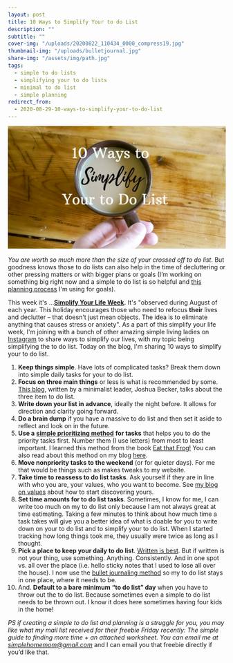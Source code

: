 ```yaml
---
layout: post
title: 10 Ways to Simplify Your to do List
description: ""
subtitle: ""
cover-img: "/uploads/20200822_110434_0000_compress19.jpg"
thumbnail-img: "/uploads/bulletjournal.jpg"
share-img: "/assets/img/path.jpg"
tags:
  - simple to do lists
  - simplifying your to do lists
  - minimal to do list
  - simple planning
redirect_from:
  - 2020-08-29-10-ways-to-simplify-your-to-do-list
---
```


![A picture of my coffee on the table.](/uploads/20200804_155040_0000_compress44-2.jpg "coffeeonthetable")

_You are worth so much more than the size of your crossed off to do list_. But goodness knows those to do lists can also help in the time of decluttering or other pressing matters or with bigger plans or goals (I’m working on something big right now and a simple to do list is so helpful and [this planning process](https://www.eastcoastkelly.com/planning/2020/07/30/how-to-start-goal-setting-without-stressing-out.html) I'm using for goals).

This week it's ...[**Simplify Your Life Week**](https://nationaldaycalendar.com/simplify-your-life-week-first-week-in-august/#:~:text=Simplify%20Your%20Life%20Week%20is,that%20causes%20stress%20or%20anxiety.)**.** It's "observed during August of each year. This holiday encourages those who need to refocus **their** lives and declutter – that doesn't just mean objects. The idea is to eliminate anything that causes stress or anxiety". As a part of this simplify your life week, I'm joining with a bunch of other amazing simple living ladies on [Instagram](https://github.com/kellymbriggs/hydeout-jekyll-starter/blob/master/_posts/www.instagram.com/eastcoastkelly) to share ways to simplify our lives, with my topic being simplifying the to do list. Today on the blog, I'm sharing 10 ways to simplify your to do list.

1.  **Keep things simple**. Have lots of complicated tasks? Break them down into simple daily tasks for your to do list.
2.  **Focus on three main things** or less is what is recommended by some. [This blog](https://www.becomingminimalist.com/to-do/), written by a minimalist leader, Joshua Becker, talks about the three item to do list.
3.  **Write down your list in advance**, ideally the night before. It allows for direction and clarity going forward.
4.  **Do a brain dump** if you have a massive to do list and then set it aside to reflect and look on in the future.
5.  **Use a** [**simple prioritizing method**](https://www.eastcoastkelly.com/time%20management/planning/2020/06/09/how-to-beat-procrastination-with-this-one-simple-effective-to-do-list-strategy.html) **for tasks** that helps you to do the priority tasks first. Number them (I use letters) from most to least important. I learned this method from the book [Eat that Frog!](https://amzn.to/2DmKOdX) You can also read about this method on my blog [here](https://www.eastcoastkelly.com/time%20management/planning/2020/06/09/how-to-beat-procrastination-with-this-one-simple-effective-to-do-list-strategy.html).
6.  **Move nonpriority tasks to the weekend** (or for quieter days). For me that would be things such as makes tweaks to my website.
7.  **Take time to reassess to do list tasks**. Ask yourself if they are in line with who you are, your values, who you want to become. See [my blog on values](https://www.eastcoastkelly.com/planning/2020/05/28/how-to-discover-your-values.html) about how to start discovering yours.
8.  **Set time amounts for to do list tasks**. Sometimes, I know for me, I can write too much on my to do list only because I am not always great at time estimating. Taking a few minutes to think about how much time a task takes will give you a better idea of what is doable for you to write down on your to do list and to simplify your to do list. When I started tracking how long things took me, they usually were twice as long as I thought.
9.  **Pick a place to keep your daily to do list**. [Written is best](https://www.forbes.com/sites/markmurphy/2018/04/15/neuroscience-explains-why-you-need-to-write-down-your-goals-if-you-actually-want-to-achieve-them/#2501ca0d7905). But if written is not your thing, use something. Anything. Consistently. And in one spot vs. all over the place (i.e. hello sticky notes that I used to lose all over the house). I now use the [bullet journaling method](https://amzn.to/3fB51uF) so my to do list stays in one place, where it needs to be.
10. And. **Default to a bare minimum “to do list” day** when you have to throw out the to do list. Because sometimes even a simple to do list needs to be thrown out. I know it does here sometimes having four kids in the home!

_PS if creating a simple to do list and planning is a struggle for you, you may like what my mail list received for their freebie Friday recently: The simple guide to finding more time + an attached worksheet. You can email me at_ [_simplehomemom@gmail.com_](mailto:simplehomemom@gmail.com) and I can email you that freebie directly if you’d like that.
